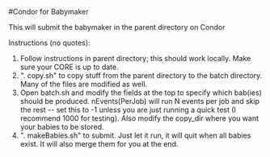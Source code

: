 #Condor for Babymaker

This will submit the babymaker in the parent directory on Condor

Instructions (no quotes):
  1.  Follow instructions in parent directory; this should work locally.  Make sure your CORE is up to date.
  2.  ". copy.sh" to copy stuff from the parent directory to the batch directory.  Many of the files are modified as well.
  3.  Open batch.sh and modify the fields at the top to specify which bab(ies) should be produced.  nEvents(PerJob) will run N events per job and skip the rest -- set this to -1 unless you are just running a quick test (I recommend 1000 for testing). Also modify the copy_dir where you want your babies to be stored.
  4.  ". makeBabies.sh" to submit.  Just let it run, it will quit when all babies exist.  It will also merge them for you at the end.
